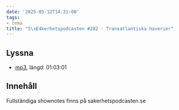 ```yaml
---
date: '2025-05-12T14:31:00'
tags:
- tema
title: "S\xE4kerhetspodcasten #282 - Transatlantiska haverier"
---
```

## Lyssna
* [mp3](https://traffic.libsyn.com/secure/sakerhetspodcasten/2025-04-23_Transatlant.mp3?dest-id=117848), längd: 01:03:01

## Innehåll
Fullständiga shownotes finns på sakerhetspodcasten.se
